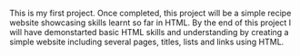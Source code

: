 This is my first project. Once completed, this project will be a simple recipe website showcasing skills learnt so far in HTML.
By the end of this project I will have demonstarted basic HTML skills and understanding by creating a simple website including several pages, titles, lists and links using HTML.

